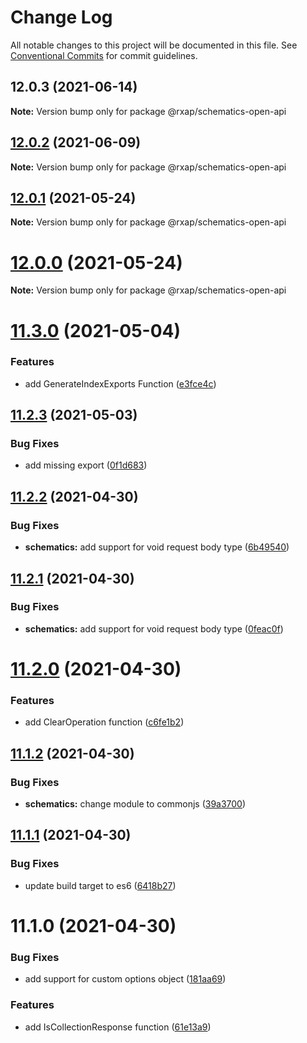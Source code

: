 # Change Log

All notable changes to this project will be documented in this file.
See [Conventional Commits](https://conventionalcommits.org) for commit guidelines.

## 12.0.3 (2021-06-14)

**Note:** Version bump only for package @rxap/schematics-open-api





## [12.0.2](https://gitlab.com/rxap/packages/compare/@rxap/schematics-open-api@11.3.1...@rxap/schematics-open-api@12.0.2) (2021-06-09)

**Note:** Version bump only for package @rxap/schematics-open-api





## [12.0.1](https://gitlab.com/rxap/packages/compare/@rxap/schematics-open-api@12.0.0...@rxap/schematics-open-api@12.0.1) (2021-05-24)

**Note:** Version bump only for package @rxap/schematics-open-api





# [12.0.0](https://gitlab.com/rxap/packages/compare/@rxap/schematics-open-api@11.3.0...@rxap/schematics-open-api@12.0.0) (2021-05-24)

**Note:** Version bump only for package @rxap/schematics-open-api





# [11.3.0](https://gitlab.com/rxap/packages/compare/@rxap/schematics-open-api@11.2.3...@rxap/schematics-open-api@11.3.0) (2021-05-04)


### Features

* add GenerateIndexExports Function ([e3fce4c](https://gitlab.com/rxap/packages/commit/e3fce4cf3104f77c8122ff257ba69f3968cff6a4))





## [11.2.3](https://gitlab.com/rxap/packages/compare/@rxap/schematics-open-api@11.2.2...@rxap/schematics-open-api@11.2.3) (2021-05-03)


### Bug Fixes

* add missing export ([0f1d683](https://gitlab.com/rxap/packages/commit/0f1d683108952b5658eb08e59f4f504183dbe17d))





## [11.2.2](https://gitlab.com/rxap/packages/compare/@rxap/schematics-open-api@11.2.1...@rxap/schematics-open-api@11.2.2) (2021-04-30)


### Bug Fixes

* **schematics:** add support for void request body type ([6b49540](https://gitlab.com/rxap/packages/commit/6b49540ba3c0248dc107ad7c76a344ee1daeb771))





## [11.2.1](https://gitlab.com/rxap/packages/compare/@rxap/schematics-open-api@11.2.0...@rxap/schematics-open-api@11.2.1) (2021-04-30)


### Bug Fixes

* **schematics:** add support for void request body type ([0feac0f](https://gitlab.com/rxap/packages/commit/0feac0f0e5447dfafc8e51166b2d63cf66fce208))





# [11.2.0](https://gitlab.com/rxap/packages/compare/@rxap/schematics-open-api@11.1.2...@rxap/schematics-open-api@11.2.0) (2021-04-30)


### Features

* add ClearOperation function ([c6fe1b2](https://gitlab.com/rxap/packages/commit/c6fe1b2497d36e9668d9d18513f584d656f973dd))





## [11.1.2](https://gitlab.com/rxap/packages/compare/@rxap/schematics-open-api@11.1.1...@rxap/schematics-open-api@11.1.2) (2021-04-30)


### Bug Fixes

* **schematics:** change module to commonjs ([39a3700](https://gitlab.com/rxap/packages/commit/39a3700a1d1194a81fb9e7944288984f64b46b88))





## [11.1.1](https://gitlab.com/rxap/packages/compare/@rxap/schematics-open-api@11.1.0...@rxap/schematics-open-api@11.1.1) (2021-04-30)


### Bug Fixes

* update build target to es6 ([6418b27](https://gitlab.com/rxap/packages/commit/6418b27af301db0c794bb584504d786ad20cfe8c))





# 11.1.0 (2021-04-30)


### Bug Fixes

* add support for custom options object ([181aa69](https://gitlab.com/rxap/packages/commit/181aa69a49a5ed48a2db5ba51b420c759b091c31))


### Features

* add IsCollectionResponse function ([61e13a9](https://gitlab.com/rxap/packages/commit/61e13a954b4e92140fd4b18c9ff0a2688d7a359b))
